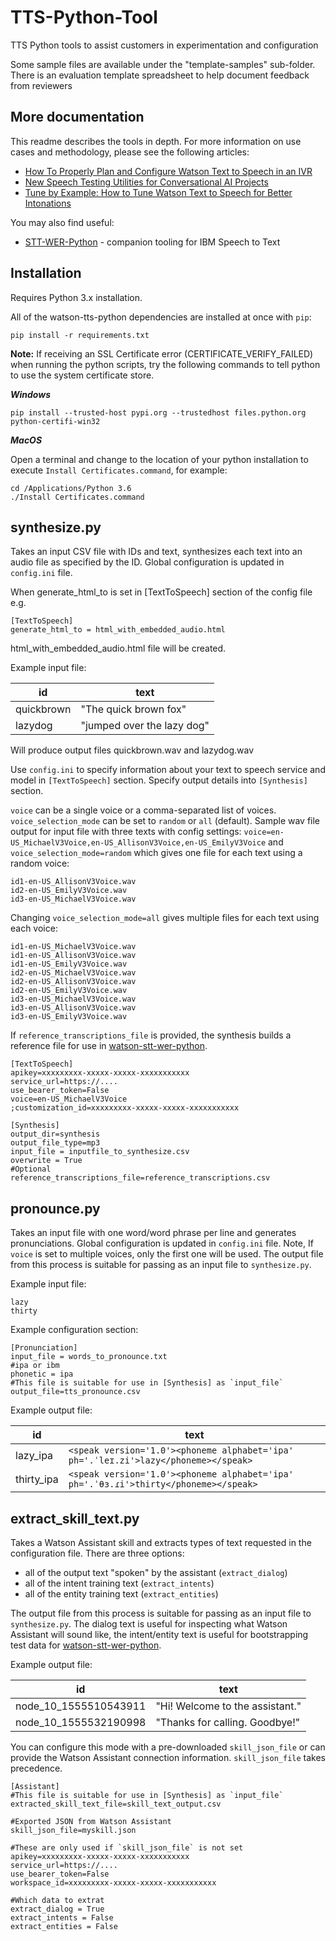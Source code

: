 # TTS-Python-Tool
TTS Python tools to assist customers in experimentation and configuration

Some sample files are available under the "template-samples" sub-folder.
There is an evaluation template spreadsheet to help document feedback from reviewers

## More documentation
This readme describes the tools in depth.  For more information on use cases and methodology, please see the following articles:
* [How To Properly Plan and Configure Watson Text to Speech in an IVR](https://medium.com/ibm-watson-speech-services/how-to-properly-plan-and-configure-watson-text-to-speech-in-an-ivr-77bc563aa23b)
* [New Speech Testing Utilities for Conversational AI Projects](https://medium.com/ibm-watson-speech-services/new-speech-testing-utilities-for-conversational-ai-projects-bf73debe19be)
* [Tune by Example: How to Tune Watson Text to Speech for Better Intonations](https://medium.com/ibm-watson-speech-services/tune-by-example-how-to-tune-watson-text-to-speech-for-better-intonations-bcee8404d927)

You may also find useful:
* [STT-WER-Python](https://github.com/IBM/watson-stt-wer-python) - companion tooling for IBM Speech to Text

## Installation
Requires Python 3.x installation.

All of the watson-tts-python dependencies are installed at once with `pip`:

```
pip install -r requirements.txt
```

**Note:**  If receiving an SSL Certificate error (CERTIFICATE_VERIFY_FAILED) when running the python scripts, try the following commands to tell python to use the system certificate store.

**_Windows_**
```
pip install --trusted-host pypi.org --trustedhost files.python.org python-certifi-win32
```

**_MacOS_**

Open a terminal and change to the location of your python installation to execute `Install Certificates.command`, for example:
```
cd /Applications/Python 3.6
./Install Certificates.command
```

## synthesize.py
Takes an input CSV file with IDs and text, synthesizes each text into an audio file as specified by the ID.  Global configuration is updated in `config.ini` file.

When generate_html_to is set in [TextToSpeech] section of the config file e.g.

    [TextToSpeech]
    generate_html_to = html_with_embedded_audio.html

html_with_embedded_audio.html file will be created.

Example input file:

|id|text|  
|--|--|
|quickbrown|"The quick brown fox"|
|lazydog|"jumped over the lazy dog"|

Will produce output files quickbrown.wav and lazydog.wav

Use `config.ini` to specify information about your text to speech service and model in `[TextToSpeech]` section.  Specify output details into `[Synthesis]` section.

`voice` can be a single voice or a comma-separated list of voices. `voice_selection_mode` can be set to `random` or `all` (default).
Sample wav file output for input file with three texts with config settings: `voice=en-US_MichaelV3Voice,en-US_AllisonV3Voice,en-US_EmilyV3Voice` and `voice_selection_mode=random` which gives one file for each text using a random voice:
```
id1-en-US_AllisonV3Voice.wav
id2-en-US_EmilyV3Voice.wav
id3-en-US_MichaelV3Voice.wav
```
Changing `voice_selection_mode=all` gives multiple files for each text using each voice:
```
id1-en-US_MichaelV3Voice.wav
id1-en-US_AllisonV3Voice.wav
id1-en-US_EmilyV3Voice.wav
id2-en-US_MichaelV3Voice.wav
id2-en-US_AllisonV3Voice.wav
id2-en-US_EmilyV3Voice.wav
id3-en-US_MichaelV3Voice.wav
id3-en-US_AllisonV3Voice.wav
id3-en-US_EmilyV3Voice.wav
```

If `reference_transcriptions_file` is provided, the synthesis builds a reference file for use in [watson-stt-wer-python](https://github.com/IBM/watson-stt-wer-python).

```
[TextToSpeech]
apikey=xxxxxxxxx-xxxxx-xxxxx-xxxxxxxxxxx
service_url=https://....
use_bearer_token=False
voice=en-US_MichaelV3Voice
;customization_id=xxxxxxxxx-xxxxx-xxxxx-xxxxxxxxxxx

[Synthesis]
output_dir=synthesis
output_file_type=mp3
input_file = inputfile_to_synthesize.csv
overwrite = True
#Optional
reference_transcriptions_file=reference_transcriptions.csv
```

## pronounce.py
Takes an input file with one word/word phrase per line and generates pronunciations.  Global configuration is updated in `config.ini` file. Note, If `voice` is set to multiple voices, only the first one will be used. The output file from this process is suitable for passing as an input file to `synthesize.py`.

Example input file:
```
lazy
thirty
```

Example configuration section:
```
[Pronunciation]
input_file = words_to_pronounce.txt
#ipa or ibm
phonetic = ipa
#This file is suitable for use in [Synthesis] as `input_file`
output_file=tts_pronounce.csv
```

Example output file:

|id|text|  
|--|--|
|lazy_ipa|`<speak version='1.0'><phoneme alphabet='ipa' ph='.ˈleɪ.zi'>lazy</phoneme></speak>`|
|thirty_ipa|`<speak version='1.0'><phoneme alphabet='ipa' ph='.ˈθɜ.ɾi'>thirty</phoneme></speak>`|


## extract_skill_text.py
Takes a Watson Assistant skill and extracts types of text requested in the configuration file.
There are three options:
* all of the output text "spoken" by the assistant (`extract_dialog`)
* all of the intent training text (`extract_intents`)
* all of the entity training text (`extract_entities`)

The output file from this process is suitable for passing as an input file to `synthesize.py`.  The dialog text is useful for inspecting what Watson Assistant will sound like, the intent/entity text is useful for bootstrapping test data for [watson-stt-wer-python](https://github.com/IBM/watson-stt-wer-python).

Example output file:

|id|text|  
|--|--|
|node_10_1555510543911|"Hi! Welcome to the assistant."|
|node_10_1555532190998|"Thanks for calling. Goodbye!"|

You can configure this mode with a pre-downloaded `skill_json_file` or can provide the Watson Assistant connection information.  `skill_json_file` takes precedence.

```
[Assistant]
#This file is suitable for use in [Synthesis] as `input_file`
extracted_skill_text_file=skill_text_output.csv

#Exported JSON from Watson Assistant
skill_json_file=myskill.json

#These are only used if `skill_json_file` is not set
apikey=xxxxxxxxx-xxxxx-xxxxx-xxxxxxxxxxx
service_url=https://....
use_bearer_token=False
workspace_id=xxxxxxxxx-xxxxx-xxxxx-xxxxxxxxxxx

#Which data to extrat
extract_dialog = True
extract_intents = False
extract_entities = False
```
